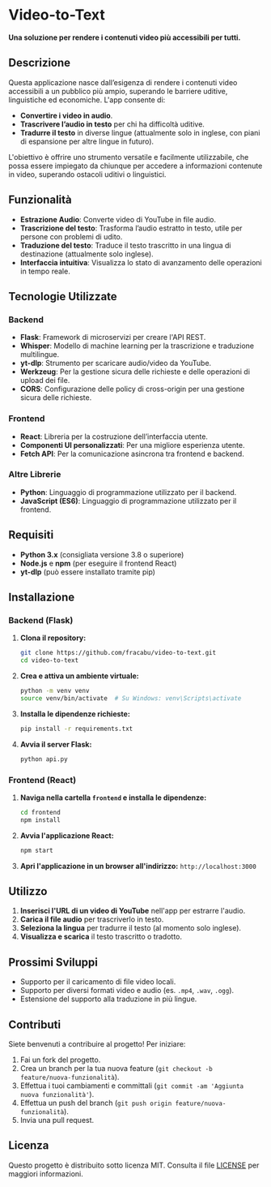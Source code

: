 # Video-to-Text

**Una soluzione per rendere i contenuti video più accessibili per tutti.**

## Descrizione

Questa applicazione nasce dall’esigenza di rendere i contenuti video accessibili a un pubblico più ampio, superando le barriere uditive, linguistiche ed economiche. L'app consente di:

- **Convertire i video in audio**.
- **Trascrivere l’audio in testo** per chi ha difficoltà uditive.
- **Tradurre il testo** in diverse lingue (attualmente solo in inglese, con piani di espansione per altre lingue in futuro).

L'obiettivo è offrire uno strumento versatile e facilmente utilizzabile, che possa essere impiegato da chiunque per accedere a informazioni contenute in video, superando ostacoli uditivi o linguistici.

## Funzionalità

- **Estrazione Audio**: Converte video di YouTube in file audio.
- **Trascrizione del testo**: Trasforma l’audio estratto in testo, utile per persone con problemi di udito.
- **Traduzione del testo**: Traduce il testo trascritto in una lingua di destinazione (attualmente solo inglese).
- **Interfaccia intuitiva**: Visualizza lo stato di avanzamento delle operazioni in tempo reale.

## Tecnologie Utilizzate

### Backend
- **Flask**: Framework di microservizi per creare l'API REST.
- **Whisper**: Modello di machine learning per la trascrizione e traduzione multilingue.
- **yt-dlp**: Strumento per scaricare audio/video da YouTube.
- **Werkzeug**: Per la gestione sicura delle richieste e delle operazioni di upload dei file.
- **CORS**: Configurazione delle policy di cross-origin per una gestione sicura delle richieste.

### Frontend
- **React**: Libreria per la costruzione dell’interfaccia utente.
- **Componenti UI personalizzati**: Per una migliore esperienza utente.
- **Fetch API**: Per la comunicazione asincrona tra frontend e backend.

### Altre Librerie
- **Python**: Linguaggio di programmazione utilizzato per il backend.
- **JavaScript (ES6)**: Linguaggio di programmazione utilizzato per il frontend.

## Requisiti

- **Python 3.x** (consigliata versione 3.8 o superiore)
- **Node.js** e **npm** (per eseguire il frontend React)
- **yt-dlp** (può essere installato tramite pip)

## Installazione

### Backend (Flask)

1. **Clona il repository:**
   ```bash
   git clone https://github.com/fracabu/video-to-text.git
   cd video-to-text
   ```

2. **Crea e attiva un ambiente virtuale:**
   ```bash
   python -m venv venv
   source venv/bin/activate  # Su Windows: venv\Scripts\activate
   ```

3. **Installa le dipendenze richieste:**
   ```bash
   pip install -r requirements.txt
   ```

4. **Avvia il server Flask:**
   ```bash
   python api.py
   ```

### Frontend (React)

1. **Naviga nella cartella `frontend` e installa le dipendenze:**
   ```bash
   cd frontend
   npm install
   ```

2. **Avvia l'applicazione React:**
   ```bash
   npm start
   ```

3. **Apri l'applicazione in un browser all'indirizzo:** `http://localhost:3000`

## Utilizzo

1. **Inserisci l'URL di un video di YouTube** nell'app per estrarre l'audio.
2. **Carica il file audio** per trascriverlo in testo.
3. **Seleziona la lingua** per tradurre il testo (al momento solo inglese).
4. **Visualizza e scarica** il testo trascritto o tradotto.

## Prossimi Sviluppi

- Supporto per il caricamento di file video locali.
- Supporto per diversi formati video e audio (es. `.mp4`, `.wav`, `.ogg`).
- Estensione del supporto alla traduzione in più lingue.

## Contributi

Siete benvenuti a contribuire al progetto! Per iniziare:

1. Fai un fork del progetto.
2. Crea un branch per la tua nuova feature (`git checkout -b feature/nuova-funzionalità`).
3. Effettua i tuoi cambiamenti e committali (`git commit -am 'Aggiunta nuova funzionalità'`).
4. Effettua un push del branch (`git push origin feature/nuova-funzionalità`).
5. Invia una pull request.

## Licenza

Questo progetto è distribuito sotto licenza MIT. Consulta il file [LICENSE](./LICENSE) per maggiori informazioni.

